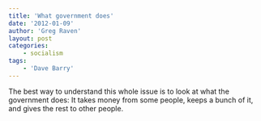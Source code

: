 ```yaml
---
title: 'What government does'
date: '2012-01-09'
author: 'Greg Raven'
layout: post
categories:
    - socialism
tags:
    - 'Dave Barry'
---
```


The best way to understand this whole issue is to look at what the government does: It takes money from some people, keeps a bunch of it, and gives the rest to other people.